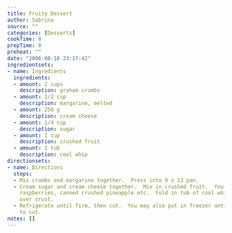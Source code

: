 ```yaml
---
title: Fruity Dessert
author: Sabrina
source: ""
categories: [Desserts]
cookTime: 0
prepTime: 0
preheat: ""
date: "2006-08-18 23:17:42"
ingredientsets:
- name: Ingredients
  ingredients:
  - amount: 2 cups
    description: graham crumbs
  - amount: 1/2 cup
    description: margarine, melted
  - amount: 250 g
    description: cream cheese
  - amount: 1/4 cup
    description: sugar
  - amount: 1 cup
    description: crushed fruit
  - amount: 1 tub
    description: cool whip
directionsets:
- name: Directions
  steps:
  - Mix crumbs and margarine together.  Press into 9 x 13 pan.
  - Cream sugar and cream cheese together.  Mix in crushed fruit.  You may use strawberries,
    raspberries, canned crushed pineapple etc.  Fold in tub of cool whip.  Spread
    over crust.
  - Refrigerate until firm, then cut.  You may also put in freezer until firm enough
    to cut.
notes: []
---
```


